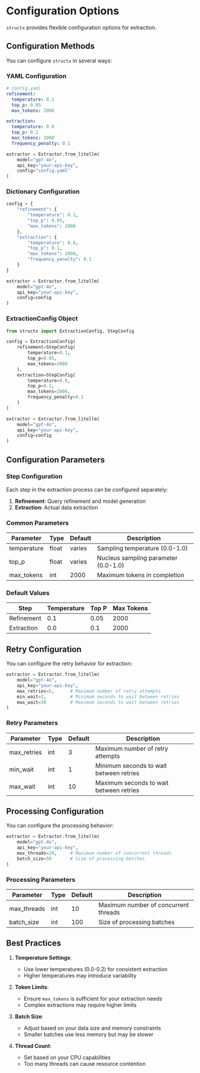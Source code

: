 # Configuration Options

`structx` provides flexible configuration options for extraction.

## Configuration Methods

You can configure `structx` in several ways:

### YAML Configuration

```yaml
# config.yaml
refinement:
  temperature: 0.1
  top_p: 0.05
  max_tokens: 2000

extraction:
  temperature: 0.0
  top_p: 0.1
  max_tokens: 2000
  frequency_penalty: 0.1
```

```python
extractor = Extractor.from_litellm(
    model="gpt-4o",
    api_key="your-api-key",
    config="config.yaml"
)
```

### Dictionary Configuration

```python
config = {
    "refinement": {
        "temperature": 0.1,
        "top_p": 0.05,
        "max_tokens": 2000
    },
    "extraction": {
        "temperature": 0.0,
        "top_p": 0.1,
        "max_tokens": 2000,
        "frequency_penalty": 0.1
    }
}

extractor = Extractor.from_litellm(
    model="gpt-4o",
    api_key="your-api-key",
    config=config
)
```

### ExtractionConfig Object

```python
from structx import ExtractionConfig, StepConfig

config = ExtractionConfig(
    refinement=StepConfig(
        temperature=0.1,
        top_p=0.05,
        max_tokens=2000
    ),
    extraction=StepConfig(
        temperature=0.0,
        top_p=0.1,
        max_tokens=2000,
        frequency_penalty=0.1
    )
)

extractor = Extractor.from_litellm(
    model="gpt-4o",
    api_key="your-api-key",
    config=config
)
```

## Configuration Parameters

### Step Configuration

Each step in the extraction process can be configured separately:

1. **Refinement**: Query refinement and model generation
2. **Extraction**: Actual data extraction

### Common Parameters

| Parameter   | Type  | Default | Description                          |
| ----------- | ----- | ------- | ------------------------------------ |
| temperature | float | varies  | Sampling temperature (0.0-1.0)       |
| top_p       | float | varies  | Nucleus sampling parameter (0.0-1.0) |
| max_tokens  | int   | 2000    | Maximum tokens in completion         |

### Default Values

| Step       | Temperature | Top P | Max Tokens |
| ---------- | ----------- | ----- | ---------- |
| Refinement | 0.1         | 0.05  | 2000       |
| Extraction | 0.0         | 0.1   | 2000       |

## Retry Configuration

You can configure the retry behavior for extraction:

```python
extractor = Extractor.from_litellm(
    model="gpt-4o",
    api_key="your-api-key",
    max_retries=5,      # Maximum number of retry attempts
    min_wait=2,         # Minimum seconds to wait between retries
    max_wait=30         # Maximum seconds to wait between retries
)
```

### Retry Parameters

| Parameter   | Type | Default | Description                             |
| ----------- | ---- | ------- | --------------------------------------- |
| max_retries | int  | 3       | Maximum number of retry attempts        |
| min_wait    | int  | 1       | Minimum seconds to wait between retries |
| max_wait    | int  | 10      | Maximum seconds to wait between retries |

## Processing Configuration

You can configure the processing behavior:

```python
extractor = Extractor.from_litellm(
    model="gpt-4o",
    api_key="your-api-key",
    max_threads=20,     # Maximum number of concurrent threads
    batch_size=50       # Size of processing batches
)
```

### Processing Parameters

| Parameter   | Type | Default | Description                          |
| ----------- | ---- | ------- | ------------------------------------ |
| max_threads | int  | 10      | Maximum number of concurrent threads |
| batch_size  | int  | 100     | Size of processing batches           |

## Best Practices

1. **Temperature Settings**:

   - Use lower temperatures (0.0-0.2) for consistent extraction
   - Higher temperatures may introduce variability

2. **Token Limits**:

   - Ensure `max_tokens` is sufficient for your extraction needs
   - Complex extractions may require higher limits

3. **Batch Size**:

   - Adjust based on your data size and memory constraints
   - Smaller batches use less memory but may be slower

4. **Thread Count**:
   - Set based on your CPU capabilities
   - Too many threads can cause resource contention
